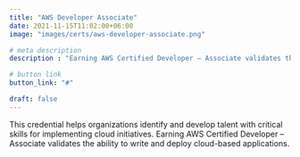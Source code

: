 ```yaml
---
title: "AWS Developer Associate"
date: 2021-11-15T11:02:00+06:00
image: "images/certs/aws-developer-associate.png"

# meta description
description : "Earning AWS Certified Developer – Associate validates the ability to write and deploy cloud-based applications."

# button link
button_link: "#"

draft: false
---
```


This credential helps organizations identify and develop talent with critical skills for implementing cloud initiatives. Earning AWS Certified Developer – Associate validates the ability to write and deploy cloud-based applications.
